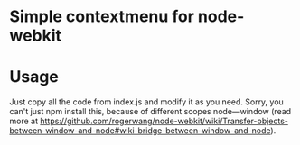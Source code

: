 Simple contextmenu for node-webkit
==============

Usage
=====
Just copy all the code from index.js and modify it as you need.
Sorry, you can't just npm install this, because of different scopes node—window (read more at https://github.com/rogerwang/node-webkit/wiki/Transfer-objects-between-window-and-node#wiki-bridge-between-window-and-node).

